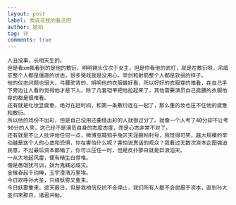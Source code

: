 ```yaml
---
layout: post
label: 我说说我的看法吧
author: 姬如
tag: 评
comments: true
---
```


    人丑没事，长相天生的。
    但是看xm我看到的是他的敷衍，明明镜头仅次于女主，但是你看他的武打，就是在敷衍呀，吊威亚整个人都是僵直的状态，很多哭戏就是没用心。举剑和射箭整个人都是软弱的样子。
    他的仪态问题也很大，弓腰驼背的，明明他的衣服最好看，所以好好的衣服穿的难看，在自己手下旁边让人看的觉得他才是下人。除了几套铠甲把他拉起来了，其他需要演员自己挺腰的衣服他穿的都是很难看。
    还有就是化妆显疲惫，绝对在赶时间，和第一条敷衍连在一起了，那么重的妆也压不住他的疲惫和敷衍。
    所以他的戏份不出彩，但是自己没用还要怪出彩的人就很过分了。就像一个人考了40分却不让考90分的人笑，这已经不是演员自身的态度态度，而是心态非常不对了。
    还有就是不让人批评他任何一点，微博豆瓣知乎兔区天涯删帖封号，我觉得可笑，越大规模的举动越是这个人的心虚和恐惧，你在害怕什么呢？害怕说真话的观众？我看过无数次资本企图强迫民意，不过最后资本都输了，你可以压住一时，但是反扑那日就是巨浪滔天。
    一从大地起风雷，便有精生白骨堆。
    僧是愚氓犹可训，妖为鬼蜮必成灾。
    金猴奋起千钧棒，玉宇澄清万里埃。
    今日欢呼孙大圣，只缘妖雾又重来。
    今日妖雾重来，遮天蔽日，但是我相信反抗不会停止，我们所有人都不会屈服于资本，直到孙大圣归来那日，诸君共勉。